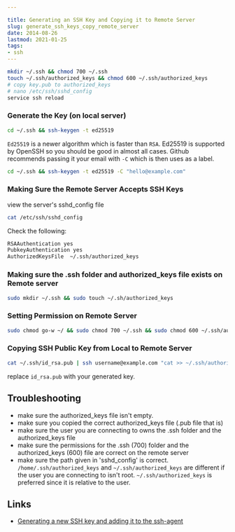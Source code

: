 ```yaml
---

title: Generating an SSH Key and Copying it to Remote Server
slug: generate_ssh_keys_copy_remote_server
date: 2014-08-26
lastmod: 2021-01-25
tags: 
- ssh
---
```



```bash
mkdir ~/.ssh && chmod 700 ~/.ssh
touch ~/.ssh/authorized_keys && chmod 600 ~/.ssh/authorized_keys
# copy key.pub to authorized_keys
# nano /etc/ssh/sshd_config
service ssh reload
```

### Generate the Key (on local server)

```bash
cd ~/.ssh && ssh-keygen -t ed25519
```

`Ed25519` is a newer algorithm which is faster than `RSA`. Ed25519 is supported by OpenSSH so you should be good in almost all cases. Github recommends passing it your email with `-C` which is then uses as a label.

```bash
cd ~/.ssh && ssh-keygen -t ed25519 -C "hello@example.com"
```

### Making Sure the Remote Server Accepts SSH Keys
view the server's sshd_config file

```bash
cat /etc/ssh/sshd_config
```

Check the following:

```bash
RSAAuthentication yes
PubkeyAuthentication yes
AuthorizedKeysFile	~/.ssh/authorized_keys
```

### Making sure the .ssh folder and authorized_keys file exists on Remote server

```bash
sudo mkdir ~/.ssh && sudo touch ~/.sh/authorized_keys
```

### Setting Permission on Remote Server 

```bash
sudo chmod go-w ~/ && sudo chmod 700 ~/.ssh && sudo chmod 600 ~/.ssh/authorized_keys
```

### Copying SSH Public Key from Local to Remote Server

```bash
cat ~/.ssh/id_rsa.pub | ssh username@example.com "cat >> ~/.ssh/authorized_keys"
```

replace `id_rsa.pub` with your generated key.


Troubleshooting
---

- make sure the authorized_keys file isn't empty. 
- make sure you copied the correct authorized_keys file (.pub file that is)
- make sure the user you are connecting to owns the .ssh folder and the authorized_keys file
- make sure the permissions for the .ssh (700) folder and the authorized_keys (600) file are correct on the remote server
- make sure the path given in 'sshd_config' is correct. `/home/.ssh/authorized_keys` and `~/.ssh/authorized_keys` are different if the user you are connecting to isn't root. `~/.ssh/authorized_keys` is preferred since it is relative to the user.


Links
---

- [Generating a new SSH key and adding it to the ssh-agent](https://docs.github.com/en/github/authenticating-to-github/generating-a-new-ssh-key-and-adding-it-to-the-ssh-agent)
